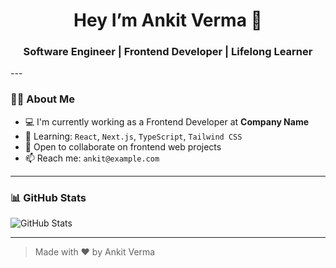 <h1 align="center">Hey I’m Ankit Verma 👋</h1>
<h3 align="center">Software Engineer | Frontend Developer | Lifelong Learner</h3>
---

### 🧑‍💻 About Me

- 💻 I'm currently working as a Frontend Developer at **Company Name**
- 🌱 Learning: `React`, `Next.js`, `TypeScript`, `Tailwind CSS`
- 🤝 Open to collaborate on frontend web projects
- 📫 Reach me: `ankit@example.com`

---

### 📊 GitHub Stats

![GitHub Stats](https://github-readme-stats.vercel.app/api?username=ankit7078&show_icons=true&theme=radical)

---

> Made with ❤️ by Ankit Verma
